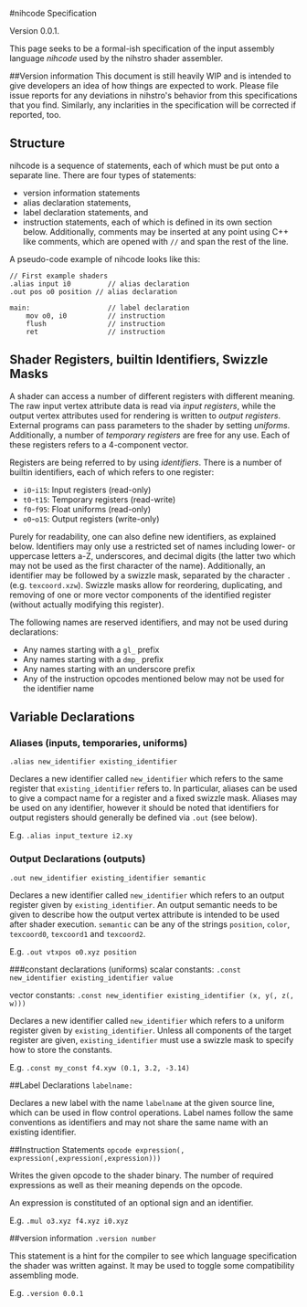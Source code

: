 #nihcode Specification

Version 0.0.1.

This page seeks to be a formal-ish specification of the input assembly language *nihcode* used by the nihstro shader assembler.

##Version information
This document is still heavily WIP and is intended to give developers an idea of how things are expected to work. Please file issue reports for any deviations in nihstro's behavior from this specifications that you find. Similarly, any inclarities in the specification will be corrected if reported, too.

## Structure
nihcode is a sequence of statements, each of which must be put onto a separate line. There are four types of statements:
* version information statements
* alias declaration statements,
* label declaration statements, and
* instruction statements,
each of which is defined in its own section below. Additionally, comments may be inserted at any point using C++ like comments, which are opened with `//` and span the rest of the line.

A pseudo-code example of nihcode looks like this:

    // First example shaders
    .alias input i0         // alias declaration
    .out pos o0 position // alias declaration

    main:                   // label declaration
        mov o0, i0          // instruction
        flush               // instruction
        ret                 // instruction


## Shader Registers, builtin Identifiers, Swizzle Masks
A shader can access a number of different registers with different meaning. The raw input vertex attribute data is read via *input registers*, while the output vertex attributes used for rendering is written to *output registers*. External programs can pass parameters to the shader by setting *uniforms*. Additionally, a number of *temporary registers* are free for any use. Each of these registers refers to a 4-component vector.

Registers are being referred to by using *identifiers*. There is a number of builtin identifiers, each of which refers to one register:
* `i0`-`i15`: Input registers (read-only)
* `t0`-`t15`: Temporary registers (read-write)
* `f0`-`f95`: Float uniforms (read-only)
* `o0`-`o15`: Output registers (write-only)

Purely for readability, one can also define new identifiers, as explained below. Identifiers may only use a restricted set of names including lower- or uppercase letters a-Z, underscores, and decimal digits (the latter two which may not be used as the first character of the name). Additionally, an identifier may be followed by a swizzle mask, separated by the character `.` (e.g. `texcoord.xzw`). Swizzle masks allow for reordering, duplicating, and removing of one or more vector components of the identified register (without actually modifying this register).

The following names are reserved identifiers, and may not be used during declarations:
* Any names starting with a `gl_` prefix
* Any names starting with a `dmp_` prefix
* Any names starting with an underscore prefix
* Any of the instruction opcodes mentioned below may not be used for the identifier name

## Variable Declarations
### Aliases (inputs, temporaries, uniforms)
`.alias new_identifier existing_identifier`

Declares a new identifier called `new_identifier` which refers to the same register that `existing_identifier` refers to. In particular, aliases can be used to give a compact name for a register and a fixed swizzle mask. Aliases may be used on any identifier, however it should be noted that identifiers for output registers should generally be defined via `.out` (see below).

E.g. `.alias input_texture i2.xy`

### Output Declarations (outputs)
`.out new_identifier existing_identifier semantic`

Declares a new identifier called `new_identifier` which refers to an output register given by `existing_identifier`. An output semantic needs to be given to describe how the output vertex attribute is intended to be used after shader execution. `semantic` can be any of the strings `position`, `color`, `texcoord0`, `texcoord1` and `texcoord2`.

E.g. `.out vtxpos o0.xyz position`

###constant declarations (uniforms)
scalar constants: `.const new_identifier existing_identifier value`

vector constants: `.const new_identifier existing_identifier (x, y(, z(, w)))`

Declares a new identifier called `new_identifier` which refers to a uniform register given by `existing_identifier`. Unless all components of the target register are given, `existing_identifier` must use a swizzle mask to specify how to store the constants. 

E.g. `.const my_const f4.xyw (0.1, 3.2, -3.14)`

##Label Declarations
`labelname:`

Declares a new label with the name `labelname` at the given source line, which can be used in flow control operations. Label names follow the same conventions as identifiers and may not share the same name with an existing identifier.

##Instruction Statements
`opcode expression(, expression(,expression(,expression)))`

Writes the given opcode to the shader binary. The number of required expressions as well as their meaning depends on the opcode.

An expression is constituted of an optional sign and an identifier.

E.g. `.mul o3.xyz f4.xyz i0.xyz`

##version information
`.version number`

This statement is a hint for the compiler to see which language specification the shader was written against. It may be used to toggle some compatibility assembling mode.

E.g. `.version 0.0.1`
